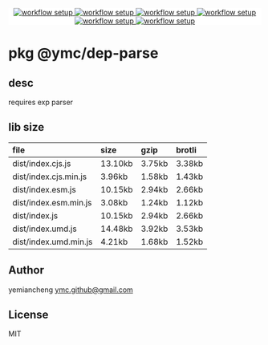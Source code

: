 <p align="center" style="background:white;">
<!-- github workflow stat:s -->
<!-- one line and center  -->
  <a href="https://github.com/YMC-GitHub">
    <img alt="workflow setup" src="https://img.shields.io/static/v1?label=pkg&message=done&color=ff69b4&style=flat-square" />
  </a>
  <a href="https://github.com/YMC-GitHub">
    <img alt="workflow setup" src="https://img.shields.io/static/v1?label=cod&message=done&color=ff69b4&style=flat-square" />
  </a>
    <a href="https://github.com/YMC-GitHub">
    <img alt="workflow setup" src="https://img.shields.io/static/v1?label=dep&message=done&color=ff69b4&style=flat-square" />
  </a>
  <a href="https://github.com/YMC-GitHub">
    <img alt="workflow setup" src="https://img.shields.io/static/v1?label=lin&message=passing&color=ff69b4&style=flat-square" />
  </a>
    <a href="https://github.com/YMC-GitHub">
    <img alt="workflow setup" src="https://img.shields.io/static/v1?label=tes&message=passing&color=ff69b4&style=flat-square" />
  </a>
      <a href="https://github.com/YMC-GitHub">
    <img alt="workflow setup" src="https://img.shields.io/static/v1?label=pro&message=done&color=ff69b4&style=flat-square" />
  </a>


  <!-- https://img.shields.io/badge/<LABEL>-<MESSAGE>-<COLOR> -->
  <!-- https://img.shields.io/static/v1?label=<LABEL>&message=<MESSAGE>&color=<COLOR> -->
<!-- github workflow stat:e -->
</p>

# pkg @ymc/dep-parse

## desc
requires exp parser

## lib size  
file | size | gzip | brotli
:---- | :---- | :---- | :----
dist/index.cjs.js | 13.10kb | 3.75kb | 3.38kb
dist/index.cjs.min.js | 3.96kb | 1.58kb | 1.43kb
dist/index.esm.js | 10.15kb | 2.94kb | 2.66kb
dist/index.esm.min.js | 3.08kb | 1.24kb | 1.12kb
dist/index.js | 10.15kb | 2.94kb | 2.66kb
dist/index.umd.js | 14.48kb | 3.92kb | 3.53kb
dist/index.umd.min.js | 4.21kb | 1.68kb | 1.52kb

## Author
yemiancheng <ymc.github@gmail.com>

## License
MIT